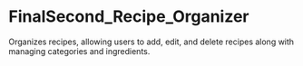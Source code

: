 # FinalSecond_Recipe_Organizer
Organizes recipes, allowing users to add, edit, and delete recipes along with managing categories and ingredients.
